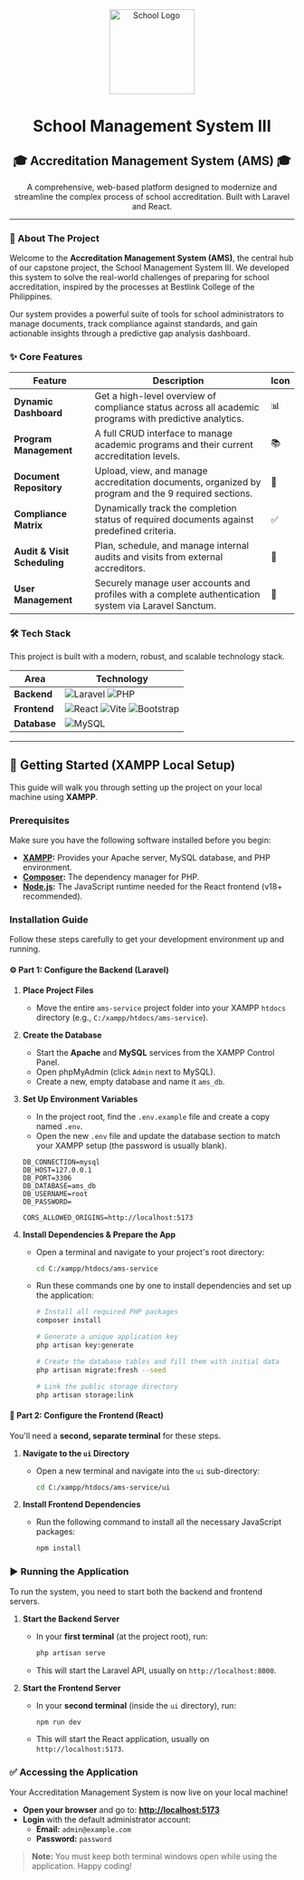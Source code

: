 <div align="center">
  <img src="https://i.postimg.cc/sXGYxXTm/image.png" alt="School Logo" width="150"/>
  <h1>School Management System III</h1>
  <h2>🎓 Accreditation Management System (AMS) 🎓</h2>
  <p>
    A comprehensive, web-based platform designed to modernize and streamline the complex process of school accreditation. Built with Laravel and React.
  </p>
</div>

---

### 🚀 About The Project

Welcome to the **Accreditation Management System (AMS)**, the central hub of our capstone project, the School Management System III. We developed this system to solve the real-world challenges of preparing for school accreditation, inspired by the processes at Bestlink College of the Philippines.

Our system provides a powerful suite of tools for school administrators to manage documents, track compliance against standards, and gain actionable insights through a predictive gap analysis dashboard.

### ✨ Core Features

| Feature                  | Description                                                                                              | Icon                        |
| ------------------------ | -------------------------------------------------------------------------------------------------------- | --------------------------- |
| **Dynamic Dashboard** | Get a high-level overview of compliance status across all academic programs with predictive analytics.   | 📊                          |
| **Program Management** | A full CRUD interface to manage academic programs and their current accreditation levels.                | 📚                          |
| **Document Repository** | Upload, view, and manage accreditation documents, organized by program and the 9 required sections.      | 📂                          |
| **Compliance Matrix** | Dynamically track the completion status of required documents against predefined criteria.               | ✅                          |
| **Audit & Visit Scheduling** | Plan, schedule, and manage internal audits and visits from external accreditors.                         | 📅                          |
| **User Management** | Securely manage user accounts and profiles with a complete authentication system via Laravel Sanctum.      | 👥                          |

### 🛠️ Tech Stack

This project is built with a modern, robust, and scalable technology stack.

| Area      | Technology                                                                                                                                                                                                                                                                                                                                                                                       |
| --------- | ------------------------------------------------------------------------------------------------------------------------------------------------------------------------------------------------------------------------------------------------------------------------------------------------------------------------------------------------------------------------------------------------ |
| **Backend** | <img src="https://img.shields.io/badge/Laravel-FF2D20?style=for-the-badge&logo=laravel&logoColor=white" alt="Laravel"/> <img src="https://img.shields.io/badge/PHP-777BB4?style=for-the-badge&logo=php&logoColor=white" alt="PHP"/>                                                                                                                                                             |
| **Frontend** | <img src="https://img.shields.io/badge/React-20232A?style=for-the-badge&logo=react&logoColor=61DAFB" alt="React"/> <img src="https://img.shields.io/badge/Vite-646CFF?style=for-the-badge&logo=vite&logoColor=white" alt="Vite"/> <img src="https://img.shields.io/badge/Bootstrap-563D7C?style=for-the-badge&logo=bootstrap&logoColor=white" alt="Bootstrap"/>                                 |
| **Database** | <img src="https://img.shields.io/badge/MySQL-005C84?style=for-the-badge&logo=mysql&logoColor=white" alt="MySQL"/>                                                                                                                                                                                                                                                                               |

---

## 🚀 Getting Started (XAMPP Local Setup)

This guide will walk you through setting up the project on your local machine using **XAMPP**.

### Prerequisites

Make sure you have the following software installed before you begin:

* **[XAMPP](https://www.apachefriends.org/index.html):** Provides your Apache server, MySQL database, and PHP environment.
* **[Composer](https://getcomposer.org/):** The dependency manager for PHP.
* **[Node.js](https://nodejs.org/):** The JavaScript runtime needed for the React frontend (v18+ recommended).

### Installation Guide

Follow these steps carefully to get your development environment up and running.

#### ⚙️ Part 1: Configure the Backend (Laravel)

1.  **Place Project Files**
    * Move the entire `ams-service` project folder into your XAMPP `htdocs` directory (e.g., `C:/xampp/htdocs/ams-service`).

2.  **Create the Database**
    * Start the **Apache** and **MySQL** services from the XAMPP Control Panel.
    * Open phpMyAdmin (click `Admin` next to MySQL).
    * Create a new, empty database and name it `ams_db`.

3.  **Set Up Environment Variables**
    * In the project root, find the `.env.example` file and create a copy named `.env`.
    * Open the new `.env` file and update the database section to match your XAMPP setup (the password is usually blank).

    ```env
    DB_CONNECTION=mysql
    DB_HOST=127.0.0.1
    DB_PORT=3306
    DB_DATABASE=ams_db
    DB_USERNAME=root
    DB_PASSWORD=

    CORS_ALLOWED_ORIGINS=http://localhost:5173
    ```

4.  **Install Dependencies & Prepare the App**
    * Open a terminal and navigate to your project's root directory:
        ```bash
        cd C:/xampp/htdocs/ams-service
        ```
    * Run these commands one by one to install dependencies and set up the application:
        ```bash
        # Install all required PHP packages
        composer install

        # Generate a unique application key
        php artisan key:generate

        # Create the database tables and fill them with initial data
        php artisan migrate:fresh --seed

        # Link the public storage directory
        php artisan storage:link
        ```

#### 🎨 Part 2: Configure the Frontend (React)

You'll need a **second, separate terminal** for these steps.

1.  **Navigate to the `ui` Directory**
    * Open a new terminal and navigate into the `ui` sub-directory:
        ```bash
        cd C:/xampp/htdocs/ams-service/ui
        ```

2.  **Install Frontend Dependencies**
    * Run the following command to install all the necessary JavaScript packages:
        ```bash
        npm install
        ```

### ▶️ Running the Application

To run the system, you need to start both the backend and frontend servers.

1.  **Start the Backend Server**
    * In your **first terminal** (at the project root), run:
        ```bash
        php artisan serve
        ```
    * This will start the Laravel API, usually on `http://localhost:8000`.

2.  **Start the Frontend Server**
    * In your **second terminal** (inside the `ui` directory), run:
        ```bash
        npm run dev
        ```
    * This will start the React application, usually on `http://localhost:5173`.

### ✅ Accessing the Application

Your Accreditation Management System is now live on your local machine!

* **Open your browser** and go to: **[http://localhost:5173](http://localhost:5173)**
* **Login** with the default administrator account:
    * **Email:** `admin@example.com`
    * **Password:** `password`

> **Note:** You must keep both terminal windows open while using the application. Happy coding!
